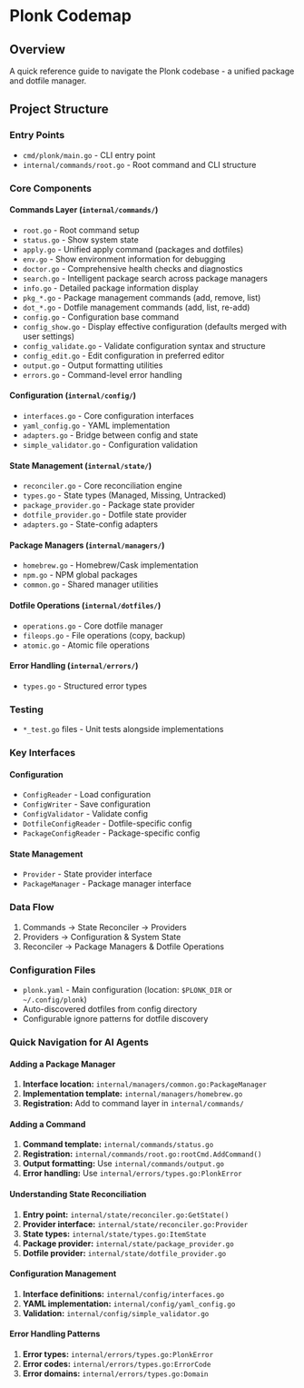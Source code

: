 # Plonk Codemap

## Overview
A quick reference guide to navigate the Plonk codebase - a unified package and dotfile manager.

## Project Structure

### Entry Points
- `cmd/plonk/main.go` - CLI entry point
- `internal/commands/root.go` - Root command and CLI structure

### Core Components

#### Commands Layer (`internal/commands/`)
- `root.go` - Root command setup
- `status.go` - Show system state
- `apply.go` - Unified apply command (packages and dotfiles)
- `env.go` - Show environment information for debugging
- `doctor.go` - Comprehensive health checks and diagnostics
- `search.go` - Intelligent package search across package managers
- `info.go` - Detailed package information display
- `pkg_*.go` - Package management commands (add, remove, list)
- `dot_*.go` - Dotfile management commands (add, list, re-add)
- `config.go` - Configuration base command
- `config_show.go` - Display effective configuration (defaults merged with user settings)
- `config_validate.go` - Validate configuration syntax and structure
- `config_edit.go` - Edit configuration in preferred editor
- `output.go` - Output formatting utilities
- `errors.go` - Command-level error handling

#### Configuration (`internal/config/`)
- `interfaces.go` - Core configuration interfaces
- `yaml_config.go` - YAML implementation
- `adapters.go` - Bridge between config and state
- `simple_validator.go` - Configuration validation

#### State Management (`internal/state/`)
- `reconciler.go` - Core reconciliation engine
- `types.go` - State types (Managed, Missing, Untracked)
- `package_provider.go` - Package state provider
- `dotfile_provider.go` - Dotfile state provider
- `adapters.go` - State-config adapters

#### Package Managers (`internal/managers/`)
- `homebrew.go` - Homebrew/Cask implementation
- `npm.go` - NPM global packages
- `common.go` - Shared manager utilities

#### Dotfile Operations (`internal/dotfiles/`)
- `operations.go` - Core dotfile manager
- `fileops.go` - File operations (copy, backup)
- `atomic.go` - Atomic file operations

#### Error Handling (`internal/errors/`)
- `types.go` - Structured error types

### Testing
- `*_test.go` files - Unit tests alongside implementations

### Key Interfaces

#### Configuration
- `ConfigReader` - Load configuration
- `ConfigWriter` - Save configuration
- `ConfigValidator` - Validate config
- `DotfileConfigReader` - Dotfile-specific config
- `PackageConfigReader` - Package-specific config

#### State Management
- `Provider` - State provider interface
- `PackageManager` - Package manager interface

### Data Flow
1. Commands → State Reconciler → Providers
2. Providers → Configuration & System State
3. Reconciler → Package Managers & Dotfile Operations

### Configuration Files
- `plonk.yaml` - Main configuration (location: `$PLONK_DIR` or `~/.config/plonk`)
- Auto-discovered dotfiles from config directory
- Configurable ignore patterns for dotfile discovery

### Quick Navigation for AI Agents

#### Adding a Package Manager
1. **Interface location:** `internal/managers/common.go:PackageManager`
2. **Implementation template:** `internal/managers/homebrew.go`
4. **Registration:** Add to command layer in `internal/commands/`

#### Adding a Command
1. **Command template:** `internal/commands/status.go`
2. **Registration:** `internal/commands/root.go:rootCmd.AddCommand()`
3. **Output formatting:** Use `internal/commands/output.go`
4. **Error handling:** Use `internal/errors/types.go:PlonkError`

#### Understanding State Reconciliation
1. **Entry point:** `internal/state/reconciler.go:GetState()`
2. **Provider interface:** `internal/state/reconciler.go:Provider`
3. **State types:** `internal/state/types.go:ItemState`
4. **Package provider:** `internal/state/package_provider.go`
5. **Dotfile provider:** `internal/state/dotfile_provider.go`

#### Configuration Management
1. **Interface definitions:** `internal/config/interfaces.go`
2. **YAML implementation:** `internal/config/yaml_config.go`
3. **Validation:** `internal/config/simple_validator.go`

#### Error Handling Patterns
1. **Error types:** `internal/errors/types.go:PlonkError`
2. **Error codes:** `internal/errors/types.go:ErrorCode`
3. **Error domains:** `internal/errors/types.go:Domain`
